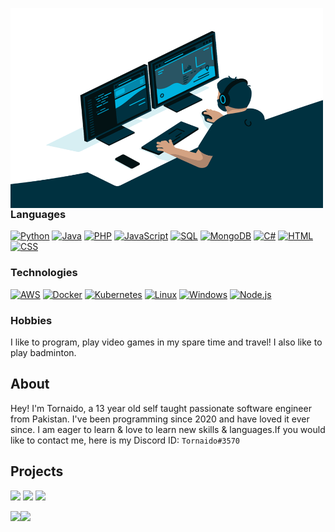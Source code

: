 <a href="https://xTornaido.github.io"><img align="left" alt="GIF" src="https://raw.githubusercontent.com/xTornaido/xTornaido/master/code.gif" width="500" height="320" /></a>

### Languages

[![Python](https://img.shields.io/badge/-Python-000?&logo=Python)](https://www.python.org)
[![Java](https://img.shields.io/badge/-Java-000?&logo=Java&logoColor=007396)](https://www.java.com)
[![PHP](https://img.shields.io/badge/-PHP-000?&logo=PHP)](https://www.php.net)
[![JavaScript](https://img.shields.io/badge/-JavaScript-000?&logo=JavaScript)](https://www.javascript.com)
[![SQL](https://img.shields.io/badge/-SQL-000?&logo=MySQL)](https://www.mysql.com)
[![MongoDB](https://img.shields.io/badge/-MongoDB-000?&logo=MongoDB)](https://www.mongodb.com)
[![C#](https://img.shields.io/badge/-C-000?&logo=CSharp)](https://en.wikipedia.org/wiki/C_Sharp_(programming_language))
[![HTML](https://img.shields.io/badge/-HTML-000?&logo=html5)](https://www.html.com)
[![CSS](https://img.shields.io/badge/-CSS-000?&logo=css3)](https://en.wikipedia.org/wiki/CSS)

### Technologies

[![AWS](https://img.shields.io/badge/-AWS-000?&logo=Amazon-AWS&logoColor=F90)](https://aws.amazon.com)
[![Docker](https://img.shields.io/badge/-Docker-000?&logo=Docker)](https://www.docker.com)
[![Kubernetes](https://img.shields.io/badge/-Kubernetes-000?&logo=Kubernetes)](https://www.kubernetes.io)
[![Linux](https://img.shields.io/badge/-Linux-000?&logo=Linux)](https://www.linux.org)
[![Windows](https://img.shields.io/badge/-Windows-000?&logo=Windows)](https://www.microsoft.com/windows)
[![Node.js](https://img.shields.io/badge/-Node.js-000?&logo=node.js)](https://www.nodejs.org)

### Hobbies

I like to program, play video games in my spare time and travel! I also like to play badminton.

## About

Hey! I'm Tornaido, a 13 year old self taught passionate software engineer from Pakistan. I've been programming since 2020 and have loved it ever since. I am eager to learn & love to learn new skills & languages.If you would like to contact me, here is my Discord ID: ```Tornaido#3570```

## Projects

[![](https://img.shields.io/badge/-🩸%20Heartbleed-000)](https://github.com/xTornaido/Heartbleed)
[![](https://img.shields.io/badge/-🌊%20Saphyra-000)](https://github.com/xTornaido/Saphyra)
[![](https://img.shields.io/badge/-🌐%20Network%20Tools-000)](https://github.com/xTornaido/Network-Tools)

<a href="https://xTornaido.github.io"><img height="120px" src="https://github-readme-stats.vercel.app/api?username=xTornaido&hide_title=true&hide_border=true&show_icons=true&include_all_commits=true&count_private=true&line_height=21&text_color=000&icon_color=000&bg_color=0,ea6161,ffc64d,fffc4d,52fa5a&theme=graywhite" /><img height="120px" src="https://github-readme-stats.vercel.app/api/top-langs/?username=xTornaido&hide=html&hide_title=true&hide_border=true&layout=compact&langs_count=6&exclude_repo=comp426,Redventures-Movie-Quotes&text_color=000&icon_color=fff&bg_color=0,52fa5a,4dfcff,c64dff&theme=graywhite" /></a>

